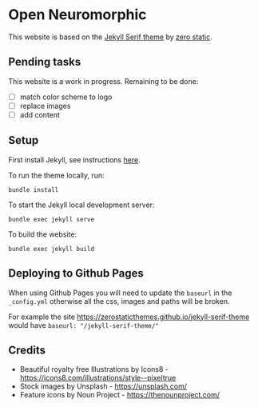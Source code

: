 # Open Neuromorphic

This website is based on the [Jekyll Serif theme](https://github.com/zerostaticthemes/jekyll-serif-theme) by [zero static](http://www.zerostatic.io).

## Pending tasks

This website is a work in progress. Remaining to be done: 
- [ ] match color scheme to logo
- [ ] replace images
- [ ] add content

## Setup

First install Jekyll, see instructions [here](https://jekyllrb.com/docs/installation/).

To run the theme locally, run:
```
bundle install
```

To start the Jekyll local development server:
```
bundle exec jekyll serve
```

To build the website:
```
bundle exec jekyll build
```

## Deploying to Github Pages

When using Github Pages you will need to update the `baseurl` in the `_config.yml` otherwise all the css, images and paths will be broken.

For example the site https://zerostaticthemes.github.io/jekyll-serif-theme would have `baseurl: "/jekyll-serif-theme/"`

## Credits

- Beautiful royalty free Illustrations by Icons8 - https://icons8.com/illustrations/style--pixeltrue
- Stock images by Unsplash - https://unsplash.com/
- Feature icons by Noun Project - https://thenounproject.com/
